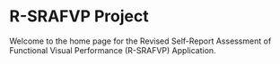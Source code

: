 # R-SRAFVP Project

Welcome to the home page for the Revised Self-Report Assessment of Functional Visual Performance (R-SRAFVP) Application.

